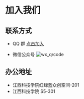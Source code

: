 <script setup>
import {
  VPTeamPage,
  VPTeamPageTitle,
  VPTeamPageSection,
  VPTeamMembers
} from 'vitepress/theme'
import { bst } from '../_data/team.js'
</script>

# 加入我们

## 联系方式

- QQ 群
    [点击加入](https://qm.qq.com/q/YDvNeYEt0c)

- 微信公众号
    ![wx_qrcode](assets/join-us/IMG-20250222145441017.png)

## 办公地址

- 江西科技学院红绿蓝众创空间-201
- 江西科技学院 S5-301

<VPTeamMembers :members="bst" />
